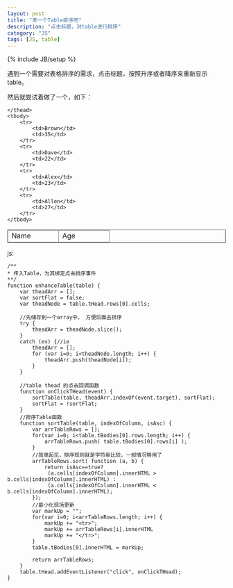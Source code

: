 ```yaml
---
layout: post
title: "来一个Table排序吧"
description: "点击标题，对table进行排序"
category: "JS"
tags: [JS, table]
---
```

{% include JB/setup %}

遇到一个需要对表格排序的需求，点击标题，按照升序或者降序来重新显示table。

然后就尝试着做了一个，如下：

<table id="tableSortable" border="1">
	<thead>
		<tr>
			<td>Name</td>
			<td>Age</td>
		</tr>

	</thead>
	<tbody>
		<tr>
			<td>Brown</td>
			<td>35</td>
		</tr>
		<tr>
			<td>Dave</td>
			<td>22</td>
		</tr>
		<tr>
			<td>Alex</td>
			<td>23</td>
		</tr>
		<tr>
			<td>Allen</td>
			<td>27</td>
		</tr>
	</tbody>

</table>
<style type="text/css">
td {
	width: 100px;
}
thead td {
	cursor: pointer;
}
thead td:hover {
	background: grey;
}
</style>

js:

	/**
	* 传入Table，为其绑定点击排序事件
	**/
	function enhanceTable(table) {
		var theadArr = [];
		var sortFlat = false;
		var theadNode = table.tHead.rows[0].cells;
		
		//先储存到一个array中， 方便后面去排序
		try {
			theadArr = theadNode.slice();
		}
		catch (ex) {//ie
			theadArr = [];
			for (var i=0; i<theadNode.length; i++) {
				theadArr.push(theadNode[i]);
			} 
		}
		
		//table thead 的点击回调函数
		function onClickTHead(event) {
			sortTable(table, theadArr.indexOf(event.target), sortFlat);
			sortFlat = !sortFlat;
		}
		//排序Table函数
		function sortTable(table, indexOfColumn, isAsc) {
			var arrTableRows = [];
			for(var i=0; i<table.tBodies[0].rows.length; i++) {
				arrTableRows.push( table.tBodies[0].rows[i] );
			}
			//简单起见，排序规则就是字符串比较，一般情况够用了
			arrTableRows.sort( function (a, b) {
				return isAsc==true? 
				 (a.cells[indexOfColumn].innerHTML > b.cells[indexOfColumn].innerHTML) :
				 (a.cells[indexOfColumn].innerHTML < b.cells[indexOfColumn].innerHTML);
			});
			//最小化现场更新
			var markUp = "";
			for(var i=0; i<arrTableRows.length; i++) {
				markUp += "<tr>";
				markUp += arrTableRows[i].innerHTML
				markUp += "</tr>";
			}
			table.tBodies[0].innerHTML = markUp;
		
			return arrTableRows;
		}
		table.tHead.addEventListener("click", onClickTHead);
	}
<script>
window.onload = function () {
	console.log("window on load");
	enhanceTable(document.getElementById("tableSortable"));
}
</script>
<script src="/assets/JS/table_sort.js" type="text/javascript" charset="utf-8"></script>
